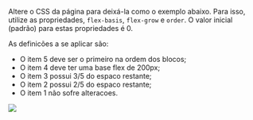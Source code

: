 Altere o CSS da página para deixá-la como o exemplo abaixo. Para isso, utilize as propriedades, `flex-basis`, `flex-grow` e `order`. O valor inicial (padrão) para estas propriedades é 0.

As definicões a se aplicar são:
- O item 5 deve ser o primeiro na ordem dos blocos;
- O item 4 deve ter uma base flex de 200px;
- O item 3 possui 3/5 do espaco restante;
- O item 2 possui 2/5 do espaco restante;
- O item 1 não sofre alteracoes.

![](https://jslpfm0lhyrzjbddidwga.supabase.co/storage/v1/object/public/assets-conteudo/imagens/exercicio3-flex.png?t=2022-09-11T22%3A09%3A56.693Z)